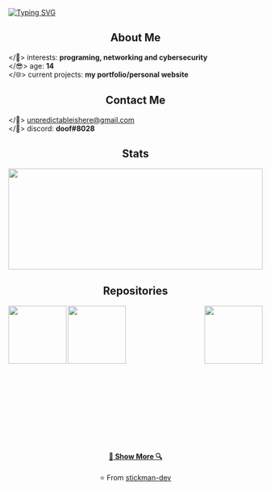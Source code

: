 [![Typing SVG](https://readme-typing-svg.herokuapp.com?color=%23FF5B5B&duration=3500&center=true&vCenter=true&lines=hello+world+I'm+%3C%2Fisaac%3E;some+random+tech+nerd)](https://git.io/typing-svg)
<br>


<h2 align="center">About Me</h2>

</📌> interests: **programing, networking and cybersecurity**
<br>
</😎> age: **14**
<br>
</🌐> current projects: **my portfolio/personal website**


<h2 align="center">Contact Me</h2>

</📨> unpredictableishere@gmail.com
<br>
</🔵> discord: **doof#8028**

<h2 align="center">Stats</h2>

<a href="https://github.com/anuraghazra/github-readme-stats" title="Go to Source"><img width="100%" height="200" src="https://github-readme-stats.vercel.app/api?username=stickman-dev&show_icons=true&theme=gotham"></a>

<h2 align="center">Repositories</h2>

<p width="100%" align="center">
  <a align="left" href="https://github.com/stickman-dev/omegle-ip-graber" title="Omegle ip Graber"><img align="left" height="115" src="https://github-readme-stats.vercel.app/api/pin/?username=stickman-dev&repo=omegle-ip-graber&theme=gotham"></a> <a align="right" href="https://github.com/stickman-dev/isaac-johnson"  title="isaac-johnson.com"><img align="right" height="115" src="https://github-readme-stats.vercel.app/api/pin/?username=stickman-dev&repo=isaac-johnson&theme=gotham"></a>
  
<p width="100%" align="center">
  <a align="left" href="https://github.com/stickman-dev/doof-discord-bot" title="Omegle ip Graber"><img align="left" height="115" src="https://github-readme-stats.vercel.app/api/pin/?username=stickman-dev&repo=doof-discord-bot&theme=gotham"></a>
</p>
<br><br>





<br><br><br><br><br><br><br><br><br><br><br><br><br>
<h4 align="center"><a href=https://github.com/stickman-dev?tab=repositories" title="Show Repositories">🔎 Show More 🔍</a></h4>

<p align = "center">
    ⭐️ From <a href="https://github.com/stickman-dev/">stickman-dev</a>
</p>

